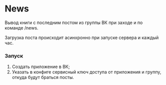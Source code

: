 # News

Вывод книги с последним постом из группы ВК при заходе и по команде /news.

Загрузка поста происходит асинхронно при запуске сервера и каждый час.

### Запуск

1. Создать приложение в ВК;
2. Указать в конфиге сервисный ключ доступа от приложения и группу, откуда будут браться посты.